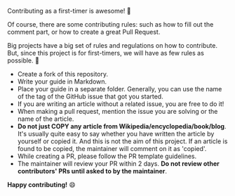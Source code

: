 Contributing as a first-timer is awesome! :tada:

Of course, there are some contributing rules: such as how to fill out the comment part, or how to create a great Pull Request.

Big projects have a big set of rules and regulations on how to contribute. But, since this project is for first-timers, we will have as few rules as possible. :pizza:

- Create a fork of this repository.
- Write your guide in Markdown.
- Place your guide in a separate folder. Generally, you can use the name of the tag of the GitHub issue that got you started.
- If you are writing an article without a related issue, you are free to do it!
- When making a pull request, mention the issue you are solving or the name of the article.
- **Do not just COPY any article from Wikipedia/encyclopedia/book/blog**. It's usually quite easy to say whether you have written the article by yourself or copied it. And this is not the aim of this project. If an article is found to be copied, the maintainer will comment on it as 'copied'.
- While creating a PR, please follow the PR template guidelines.
- The maintainer will review your PR within 2 days. **Do not review other contributors' PRs until asked to by the maintainer**.

**Happy contributing!** :smile:
